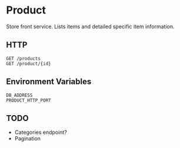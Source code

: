 # Product
Store front service. Lists items and detailed specific item information.
## HTTP
```
GET /products
GET /product/{id}
```
## Environment Variables
```
DB_ADDRESS
PRODUCT_HTTP_PORT
```

## TODO
* Categories endpoint?
* Pagination
